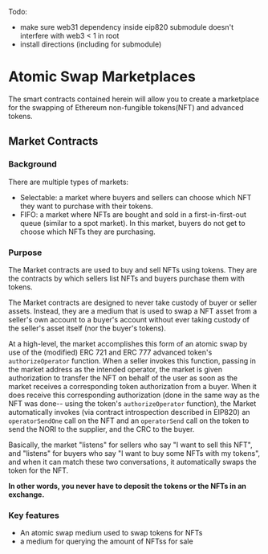 Todo:

- make sure web31 dependency inside eip820 submodule doesn't interfere with web3 < 1 in root
- install directions (including for submodule)

# Atomic Swap Marketplaces

The smart contracts contained herein will allow you to create a marketplace for the swapping of Ethereum non-fungible tokens(NFT) and advanced tokens.

## Market Contracts

### Background

There are multiple types of markets:

- Selectable: a market where buyers and sellers can choose which NFT they want to purchase with their tokens.
- FIFO: a market where NFTs are bought and sold in a first-in-first-out queue (similar to a spot market). In this market, buyers do not get to choose which NFTs they are purchasing.

### Purpose

The Market contracts are used to buy and sell NFTs using tokens. They are the contracts by which sellers list NFTs and buyers purchase them with tokens.

The Market contracts are designed to never take custody of buyer or seller assets. Instead, they are a medium that is used to swap a NFT asset from a seller's own account to a buyer's account without ever taking custody of the seller's asset itself (nor the buyer's tokens).

At a high-level, the market accomplishes this form of an atomic swap by use of the (modified) ERC 721 and ERC 777 advanced token's `authorizeOperator` function. When a seller invokes this function, passing in the market address as the intended operator, the market is given authorization to transfer the NFT on behalf of the user as soon as the market receives a corresponding token authorization from a buyer. When it does receive this corresponding authorization (done in the same way as the NFT was done-- using the token's `authorizeOperator` function), the Market automatically invokes (via contract introspection described in EIP820) an `operatorSendOne` call on the NFT and an `operatorSend` call on the token to send the NORI to the supplier, and the CRC to the buyer.

Basically, the market "listens" for sellers who say "I want to sell this NFT", and "listens" for buyers who say "I want to buy some NFTs with my tokens", and when it can match these two conversations, it automatically swaps the token for the NFT.

**In other words, you never have to deposit the tokens or the NFTs in an exchange.**

### Key features

- An atomic swap medium used to swap tokens for NFTs
- a medium for querying the amount of NFTss for sale
